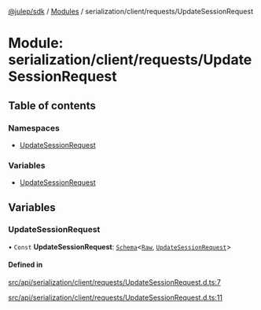 [@julep/sdk](../README.md) / [Modules](../modules.md) / serialization/client/requests/UpdateSessionRequest

# Module: serialization/client/requests/UpdateSessionRequest

## Table of contents

### Namespaces

- [UpdateSessionRequest](serialization_client_requests_UpdateSessionRequest.UpdateSessionRequest.md)

### Variables

- [UpdateSessionRequest](serialization_client_requests_UpdateSessionRequest.md#updatesessionrequest)

## Variables

### UpdateSessionRequest

• `Const` **UpdateSessionRequest**: [`Schema`](core_schemas_Schema.md#schema)\<[`Raw`](../interfaces/serialization_client_requests_UpdateSessionRequest.UpdateSessionRequest.Raw.md), [`UpdateSessionRequest`](../interfaces/api_client_requests_UpdateSessionRequest.UpdateSessionRequest.md)\>

#### Defined in

[src/api/serialization/client/requests/UpdateSessionRequest.d.ts:7](https://github.com/julep-ai/samantha-monorepo/blob/9aefd53/sdks/js/src/api/serialization/client/requests/UpdateSessionRequest.d.ts#L7)

[src/api/serialization/client/requests/UpdateSessionRequest.d.ts:11](https://github.com/julep-ai/samantha-monorepo/blob/9aefd53/sdks/js/src/api/serialization/client/requests/UpdateSessionRequest.d.ts#L11)
